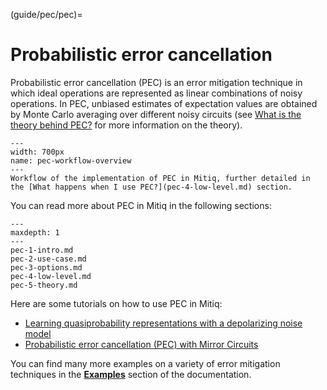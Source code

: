 (guide/pec/pec)=
# Probabilistic error cancellation

Probabilistic error cancellation (PEC) is an error mitigation technique in which ideal operations are represented as linear combinations of noisy operations. In PEC, unbiased estimates of expectation values are obtained by Monte Carlo averaging over different noisy circuits (see [What is the theory behind PEC?](pec-5-theory.md) for more information on the theory).

```{figure} ../img/pec_workflow2_steps.png
---
width: 700px
name: pec-workflow-overview
---
Workflow of the implementation of PEC in Mitiq, further detailed in the [What happens when I use PEC?](pec-4-low-level.md) section.
```

You can read more about PEC in Mitiq in the following sections:

```{toctree}
---
maxdepth: 1
---
pec-1-intro.md
pec-2-use-case.md
pec-3-options.md
pec-4-low-level.md
pec-5-theory.md
```
Here are some tutorials on how to use PEC in Mitiq:
- [Learning quasiprobability representations with a depolarizing noise model](../examples/learning-depolarizing-noise.md)
- [Probabilistic error cancellation (PEC) with Mirror Circuits](../examples/pec_tutorial.md)

You can find many more examples on a variety of error mitigation techniques in the **[Examples](../examples/examples.md)** section of the documentation.